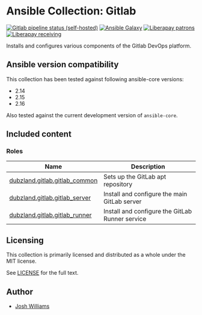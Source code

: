 # Ansible Collection: Gitlab

[![Gitlab pipeline status (self-hosted)](https://git.dubzland.com/dubzland/ansible-collection-gitlab/badges/main/pipeline.svg)](https://git.dubzland.com/dubzland/ansible-collection-gitlab/pipelines?scope=all&page=1&ref=main)
[![Ansible Galaxy](https://img.shields.io/badge/dynamic/json?style=flat&label=galaxy&prefix=v&url=https://galaxy.ansible.com/api/v3/collections/dubzland/gitlab/&query=highest_version.version)](https://galaxy.ansible.com/ui/repo/published/dubzland/gitlab/)
[![Liberapay patrons](https://img.shields.io/liberapay/patrons/jdubz)](https://liberapay.com/jdubz/donate)
[![Liberapay receiving](https://img.shields.io/liberapay/receives/jdubz)](https://liberapay.com/jdubz/donate)

Installs and configures various components of the Gitlab DevOps platform.

## Ansible version compatibility

This collection has been tested against following ansible-core versions:

- 2.14
- 2.15
- 2.16

Also tested against the current development version of `ansible-core`.

## Included content

### Roles

| Name                                           | Description                                     |
| ---------------------------------------------- | ----------------------------------------------- |
| [dubzland.gitlab.gitlab_common][gitlab_common] | Sets up the GitLab apt repository               |
| [dubzland.gitlab.gitlab_server][gitlab_server] | Install and configure the main GitLab server    |
| [dubzland.gitlab.gitlab_runner][gitlab_runner] | Install and configure the GitLab Runner service |

## Licensing

This collection is primarily licensed and distributed as a whole under the MIT license.

See [LICENSE](https://git.dubzland.com/dubzland/ansible-collection-gitlab/blob/main/LICENSE) for the full text.

## Author

- [Josh Williams](https://codingprime.com)

[gitlab_common]: https://docs.dubzland.io/ansible-collections/collections/dubzland/gitlab/gitlab_common_role.html
[gitlab_server]: https://docs.dubzland.io/ansible-collections/collections/dubzland/gitlab/gitlab_server_role.html
[gitlab_runner]: https://docs.dubzland.io/ansible-collections/collections/dubzland/gitlab/gitlab_runner_role.html
